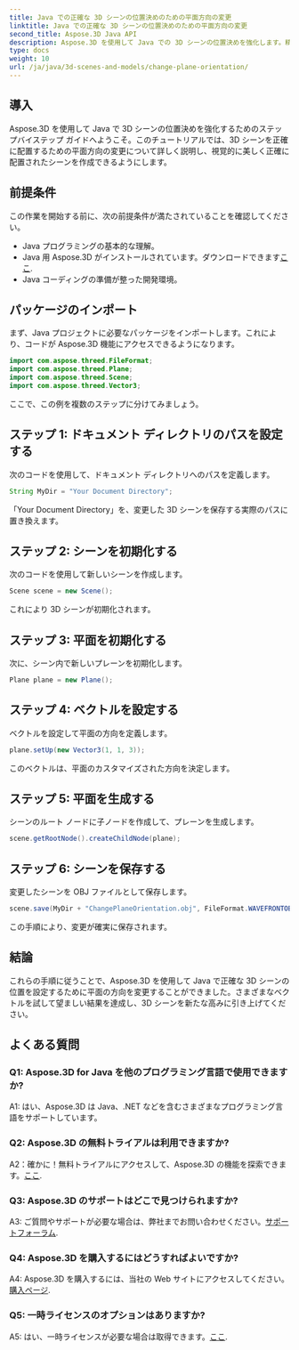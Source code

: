 ```yaml
---
title: Java での正確な 3D シーンの位置決めのための平面方向の変更
linktitle: Java での正確な 3D シーンの位置決めのための平面方向の変更
second_title: Aspose.3D Java API
description: Aspose.3D を使用して Java での 3D シーンの位置決めを強化します。精度を高めるために平面の向きを変更します。今すぐダウンロードして、魅力的なビジュアル体験を体験してください。
type: docs
weight: 10
url: /ja/java/3d-scenes-and-models/change-plane-orientation/
---
```

## 導入

Aspose.3D を使用して Java で 3D シーンの位置決めを強化するためのステップバイステップ ガイドへようこそ。このチュートリアルでは、3D シーンを正確に配置するための平面方向の変更について詳しく説明し、視覚的に美しく正確に配置されたシーンを作成できるようにします。

## 前提条件

この作業を開始する前に、次の前提条件が満たされていることを確認してください。

- Java プログラミングの基本的な理解。
- Java 用 Aspose.3D がインストールされています。ダウンロードできます[ここ](https://releases.aspose.com/3d/java/).
- Java コーディングの準備が整った開発環境。

## パッケージのインポート

まず、Java プロジェクトに必要なパッケージをインポートします。これにより、コードが Aspose.3D 機能にアクセスできるようになります。 

```java
import com.aspose.threed.FileFormat;
import com.aspose.threed.Plane;
import com.aspose.threed.Scene;
import com.aspose.threed.Vector3;
```

ここで、この例を複数のステップに分けてみましょう。

## ステップ 1: ドキュメント ディレクトリのパスを設定する

次のコードを使用して、ドキュメント ディレクトリへのパスを定義します。

```java
String MyDir = "Your Document Directory";
```

「Your Document Directory」を、変更した 3D シーンを保存する実際のパスに置き換えます。

## ステップ 2: シーンを初期化する

次のコードを使用して新しいシーンを作成します。

```java
Scene scene = new Scene();
```

これにより 3D シーンが初期化されます。

## ステップ 3: 平面を初期化する

次に、シーン内で新しいプレーンを初期化します。

```java
Plane plane = new Plane();
```

## ステップ 4: ベクトルを設定する

ベクトルを設定して平面の方向を定義します。

```java
plane.setUp(new Vector3(1, 1, 3));
```

このベクトルは、平面のカスタマイズされた方向を決定します。

## ステップ 5: 平面を生成する

シーンのルート ノードに子ノードを作成して、プレーンを生成します。

```java
scene.getRootNode().createChildNode(plane);
```

## ステップ 6: シーンを保存する

変更したシーンを OBJ ファイルとして保存します。

```java
scene.save(MyDir + "ChangePlaneOrientation.obj", FileFormat.WAVEFRONTOBJ);
```

この手順により、変更が確実に保存されます。

## 結論

これらの手順に従うことで、Aspose.3D を使用して Java で正確な 3D シーンの位置を設定するために平面の方向を変更することができました。さまざまなベクトルを試して望ましい結果を達成し、3D シーンを新たな高みに引き上げてください。


## よくある質問

### Q1: Aspose.3D for Java を他のプログラミング言語で使用できますか?

A1: はい、Aspose.3D は Java、.NET などを含むさまざまなプログラミング言語をサポートしています。

### Q2: Aspose.3D の無料トライアルは利用できますか?

 A2：確かに！無料トライアルにアクセスして、Aspose.3D の機能を探索できます。[ここ](https://releases.aspose.com/).

### Q3: Aspose.3D のサポートはどこで見つけられますか?

 A3: ご質問やサポートが必要な場合は、弊社までお問い合わせください。[サポートフォーラム](https://forum.aspose.com/c/3d/18).

### Q4: Aspose.3D を購入するにはどうすればよいですか?

 A4: Aspose.3D を購入するには、当社の Web サイトにアクセスしてください。[購入ページ](https://purchase.aspose.com/buy).

### Q5: 一時ライセンスのオプションはありますか?

 A5: はい、一時ライセンスが必要な場合は取得できます。[ここ](https://purchase.aspose.com/temporary-license/).